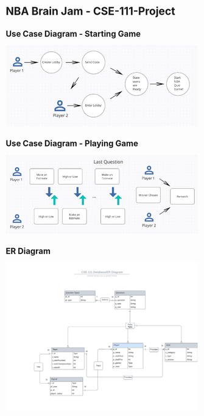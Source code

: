# NBA Brain Jam - CSE-111-Project

Use Case Diagram - Starting Game
------------
![starting](startingGame.png)

Use Case Diagram - Playing Game
------------
![playing](playingGame.png)

ER Diagram
------------
![ER](ERdiagram.png)
